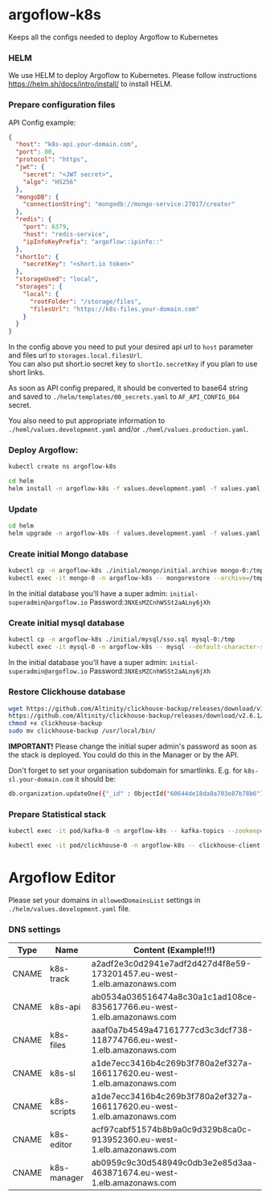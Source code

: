 # argoflow-k8s
Keeps all the configs needed to deploy Argoflow to Kubernetes

### HELM
We use HELM to deploy Argoflow to Kubernetes. Please follow instructions https://helm.sh/docs/intro/install/ to install HELM.

### Prepare configuration files

API Config example:
```json
{
  "host": "k8s-api.your-domain.com",
  "port": 80,
  "protocol": "https",
  "jwt": {
    "secret": "<JWT secret>",
    "algo": "HS256"
  },
  "mongoDB": {
    "connectionString": "mongodb://mongo-service:27017/creator"
  },
  "redis": {
    "port": 6379,
    "host": "redis-service",
    "ipInfoKeyPrefix": "argoflow::ipinfo::"
  },
  "shortIo": {
    "secretKey": "<short.io token>"
  },
  "storageUsed": "local",
  "storages": {
    "local": {
      "rootFolder": "/storage/files",
      "filesUrl": "https://k8s-files.your-domain.com"
    }
  }
}
```
In the config above you need to put your desired api url to `host` parameter and files url to `storages.local.filesUrl`. \
You can also put short.io secret key to `shortIo.secretKey` if you plan to use short links.

As soon as API config prepared, it should be converted to base64 string and saved to `./helm/templates/00_secrets.yaml` to `AF_API_CONFIG_B64` secret.

You also need to put appropriate information to `./heml/values.development.yaml` and/or `./heml/values.production.yaml`.


### Deploy Argoflow:
```bash
kubectl create ns argoflow-k8s

cd helm
helm install -n argoflow-k8s -f values.development.yaml -f values.yaml argoflow-k8s .
```
### Update
```bash
cd helm
helm upgrade -n argoflow-k8s -f values.development.yaml -f values.yaml argoflow-k8s .
```

### Create initial Mongo database
```bash
kubectl cp -n argoflow-k8s ./initial/mongo/initial.archive mongo-0:/tmp
kubectl exec -it mongo-0 -n argoflow-k8s -- mongorestore --archive=/tmp/initial.archive
```
In the initial database you'll have a super admin: `initial-superadmin@argoflow.io` Password:`3NXEsMZCnhWSSt2aALny6jXh`

### Create initial mysql database
```bash
kubectl cp -n argoflow-k8s ./initial/mysql/sso.sql mysql-0:/tmp
kubectl exec -it mysql-0 -n argoflow-k8s -- mysql --default-character-set utf8 -u root -p arcloudapi_db < tmp/sso.sql
```
In the initial database you'll have a super admin: `initial-superadmin@argoflow.io` Password:`3NXEsMZCnhWSSt2aALny6jXh`

### Restore Clickhouse database
```bash
wget https://github.com/Altinity/clickhouse-backup/releases/download/v1.0.0/clickhouse-backup
https://github.com/Altinity/clickhouse-backup/releases/download/v2.6.1/clickhouse-backup-2.6.1-1.x86_64.rpm
chmod +x clickhouse-backup
sudo mv clickhouse-backup /usr/local/bin/
```

**IMPORTANT!**
Please change the initial super admin's password as soon as the stack is deployed. You could do this in the Manager or by the API.

Don't forget to set your organisation subdomain for smartlinks. E.g. for `k8s-sl.your-domain.com` it should be:
```bash
db.organization.updateOne({"_id" : ObjectId("60644de18da0a703e87b78b6")},{$set:{sub:"k8s-sl"}});
```
### Prepare Statistical stack
```bash
kubectl exec -it pod/kafka-0 -n argoflow-k8s -- kafka-topics --zookeeper "zookeeper-service:2181" --topic wizeflow.tracks --create --partitions 10 --replication-factor 1 --config retention.bytes=10485760 retention.ms=86400000 cleanup.policy=delete

kubectl exec -it pod/clickhouse-0 -n argoflow-k8s -- clickhouse-client -q "$(cat ../initial/clickhouse/initial.sql)" -n
```

# Argoflow Editor
Please set your domains in `allowedDomainsList` settings in `./helm/values.development.yaml` file.

### DNS settings
|Type |Name       |Content (Example!!!)                                                  |Description                    |
|-----|-----------|----------------------------------------------------------------------|-------------------------------|
|CNAME|k8s-track  |a2adf2e3c0d2941e7adf2d427d4f8e59-173201457.eu-west-1.elb.amazonaws.com|service/kafka-proxy-service    |
|CNAME|k8s-api    |ab0534a036516474a8c30a1c1ad108ce-835617766.eu-west-1.elb.amazonaws.com|service/api-service            |
|CNAME|k8s-files  |aaaf0a7b4549a47161777cd3c3dcf738-118774766.eu-west-1.elb.amazonaws.com|service/files-service          |
|CNAME|k8s-sl     |a1de7ecc3416b4c269b3f780a2ef327a-166117620.eu-west-1.elb.amazonaws.com|service/service/sl-service     |
|CNAME|k8s-scripts|a1de7ecc3416b4c269b3f780a2ef327a-166117620.eu-west-1.elb.amazonaws.com|service/service/sl-service     |
|CNAME|k8s-editor |acf97cabf51574b8b9a0c9d329b8ca0c-913952360.eu-west-1.elb.amazonaws.com|service/service/editor-service |
|CNAME|k8s-manager|ab0959c9c30d548949c0db3e2e85d3aa-463871674.eu-west-1.elb.amazonaws.com|service/service/manager-service|
